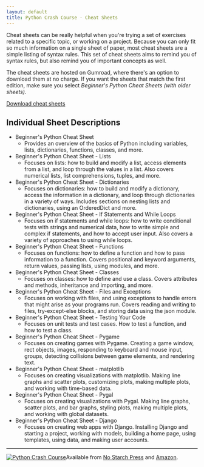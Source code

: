 ```yaml
---
layout: default
title: Python Crash Course - Cheat Sheets
---
```


Cheat sheets can be really helpful when you're trying a set of exercises related to a specific topic, or working on a project. 
Because you can only fit so much information on a single sheet of paper, most cheat sheets are a simple listing of syntax rules. This set of cheat sheets aims to remind you of syntax rules, but also remind you of important concepts as well.

The cheat sheets are hosted on Gumroad, where there's an option to download them at no charge. If you want the sheets that match the first edition, make sure you select *Beginner's Python Cheat Sheets (with older sheets)*.

<a href="https://gum.co/python-cheat-sheets" class="btn cheat-sheet-button">Download cheat sheets</a>

Individual Sheet Descriptions
---

- Beginner's Python Cheat Sheet
    - Provides an overview of the basics of Python including variables, lists, dictionaries, functions, classes, and more.
- Beginner's Python Cheat Sheet - Lists
    - Focuses on lists: how to build and modify a list, access elements from a list, and loop through the values in a list. Also covers numerical lists, list comprehensions, tuples, and more.
- Beginner's Python Cheat Sheet - Dictionaries
    - Focuses on dictionaries: how to build and modify a dictionary, access the information in a dictionary, and loop through dictionaries in a variety of ways. Includes sections on nesting lists and dictionaries, using an OrderedDict and more.
- Beginner's Python Cheat Sheet - If Statements and While Loops
    - Focuses on if statements and while loops: how to write conditional tests with strings and numerical data, how to write simple and complex if statements, and how to accept user input. Also covers a variety of approaches to using while loops.
- Beginner's Python Cheat Sheet - Functions
    - Focuses on functions: how to define a function and how to pass information to a function. Covers positional and keyword arguments, return values, passing lists, using modules, and more.
- Beginner's Python Cheat Sheet - Classes
    - Focuses on classes: how to define and use a class. Covers attributes and methods, inheritance and importing, and more.
- Beginner's Python Cheat Sheet - Files and Exceptions
    - Focuses on working with files, and using exceptions to handle errors that might arise as your programs run. Covers reading and writing to files, try-except-else blocks, and storing data using the json module.
- Beginner's Python Cheat Sheet - Testing Your Code
    - Focuses on unit tests and test cases. How to test a function, and how to test a class.
- Beginner's Python Cheat Sheet - Pygame
    - Focuses on creating games with Pygame. Creating a game window, rect objects, images, responding to keyboard and mouse 
input, groups, detecting collisions between game elements, and rendering text.
- Beginner's Python Cheat Sheet - matplotlib
    - Focuses on creating visualizations with matplotlib. Making line graphs and scatter plots, customizing plots, making multiple plots, and working with time-based data.
- Beginner's Python Cheat Sheet - Pygal
    - Focuses on creating visualizations with Pygal. Making line graphs, scatter plots, and bar graphs, styling plots, making multiple plots, and working with global datasets.
- Beginner's Python Cheat Sheet - Django
    - Focuses on creating web apps with Django. Installing Django and starting a project, working with models, building a home page, using templates, using data, and making user accounts.
    
- - -

[![Python Crash Course](../images/cover.jpg)](http://nostarchpress.com/pythoncrashcourse)Available from [No Starch Press](http://nostarchpress.com/pythoncrashcourse) and [Amazon](http://www.amazon.com/Python-Crash-Course-Project-Based-Introduction/dp/1593276036).
